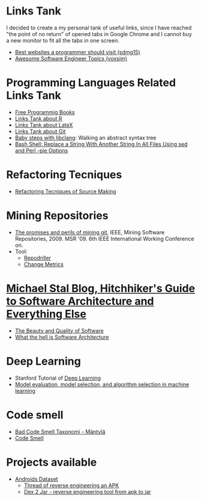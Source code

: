 # Links Tank
I decided to create a my personal tank of useful links, since I have reached "the point of no return" of opened tabs in Google Chrome and I cannot buy a new monitor to fit all the tabs in one screen. 

  + [Best websites a programmer should visit (sdmg15)](https://github.com/sdmg15/Best-websites-a-programmer-should-visit)
  + [Awesome Software Engineer Topics (voxsim)](https://github.com/voxsim/awesome-software-engineer-topics)

# Programming Languages Related Links Tank
  + [Free Programmig Books](https://github.com/EbookFoundation/free-programming-books/blob/master/free-programming-books.md)
  + [Links Tank about R](r-links.md)
  + [Links Tank about LateX](latex-links.md)
  + [Links Tank about Git](git-links.md)
  + [Baby steps with libclang](http://bastian.rieck.ru/blog/posts/2015/baby_steps_libclang_ast/): Walking an abstract syntax tree
  + [Bash Shell: Replace a String With Another String In All Files Using sed and Perl -pie Options](https://www.cyberciti.biz/faq/unix-linux-replace-string-words-in-many-files/)

# Refactoring Tecniques
  + [Refactoring Tecniques of Source Making](https://sourcemaking.com/refactoring/refactorings)
  
# Mining Repositories
  - [The promises and perils of mining git](http://ieeexplore.ieee.org/document/5069475/), IEEE,  Mining Software Repositories, 2009. MSR '09. 6th IEEE International Working Conference on. 
  - Tool:
     + [Repodriller](https://github.com/mauricioaniche/repodriller)
     + [Change Metrics](https://github.com/mauricioaniche/change-metrics)
     
# [Michael Stal Blog, Hitchhiker's Guide to Software Architecture and Everything Else](https://stal.blogspot.it/)
  - [The Beauty and Quality of Software](http://stal.blogspot.it/2011/01/beauty-and-quality-of-software.html)
  - [What the hell is Software Architecture](https://stal.blogspot.it/2015/08/what-hell-is-software-architecture.html)
  
# Deep Learning
  - Stanford Tutorial of [Deep Learning](http://ufldl.stanford.edu/tutorial/)
  - [Model evaluation, model selection, and algorithm selection in machine learning](https://sebastianraschka.com/blog/2016/model-evaluation-selection-part3.html)
  
# Code smell
  - [Bad Code Smell Taxonomi - Mäntylä](http://mikamantyla.eu/BadCodeSmellsTaxonomy.html)
  - [Code Smell](https://sourcemaking.com/refactoring/smells)

# Projects available
  - [Androids Dataset](http://androsec.rit.edu/) 
    - [Thread of reverse engineering an APK](https://stackoverflow.com/questions/12732882/reverse-engineering-from-an-apk-file-to-a-project)
    - [Dex 2 Jar - reverse engineering tool from apk to jar](https://github.com/pxb1988/dex2jar)
